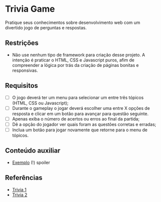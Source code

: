 # Trivia Game

Pratique seus conhecimentos sobre desenvolvimento web com um divertido jogo de perguntas e respostas.

## Restrições

- Não use nenhum tipo de framework para criação desse projeto. A intenção é praticar o HTML, CSS e Javascript puros, afim
de compreender a lógica por trás da criação de páginas bonitas e responsivas.

## Requisitos

- [ ] O jogo deverá ter um menu para selecionar um entre três tópicos (HTML, CSS ou Javascript);
- [ ] Durante o gameplay o jogar deverá escolher uma entre X opções de resposta e clicar em um botão para avançar para questão seguinte.
- [ ] Apenas exiba o número de acertos ou erros ao final da partida;
- [ ] Dê a opção do jogador ver quais foram as questões corretas e erradas;
- [ ] Inclua um botão para jogar novamente que retorne para o menu de tópicos.

## Conteúdo auxiliar

- [Exemplo](https://codepen.io/ChynoDeluxe/pen/akamzg) (!) spoiler

## Referências

- [Trivia 1](https://dribbble.com/shots/6508352-Quiz-App-UI-Oma)
- [Trivia 2](https://dribbble.com/shots/10086751-Quiz-App-Ui-Design/attachments/2096763?mode=media)